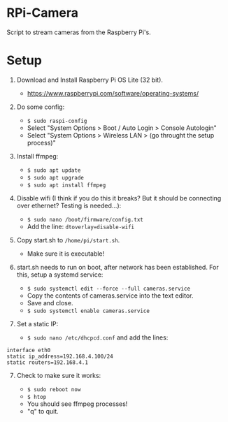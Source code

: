 # RPi-Camera

Script to stream cameras from the Raspberry Pi's.

# Setup

1. Download and Install Raspberry Pi OS Lite (32 bit).

   - https://www.raspberrypi.com/software/operating-systems/

2. Do some config:

   - `$ sudo raspi-config`
   - Select "System Options > Boot / Auto Login > Console Autologin"
   - Select "System Options > Wireless LAN > (go throught the setup process)"

3. Install ffmpeg:

   - `$ sudo apt update`
   - `$ sudo apt upgrade`
   - `$ sudo apt install ffmpeg`

4. Disable wifi (I think if you do this it breaks? But it should be connecting over ethernet? Testing is needed...):

   - `$ sudo nano /boot/firmware/config.txt`
   - Add the line: `dtoverlay=disable-wifi`

5. Copy start.sh to `/home/pi/start.sh`.

   - Make sure it is executable!

6. start.sh needs to run on boot, after network has been established. For this, setup a systemd service:

   - `$ sudo systemctl edit --force --full cameras.service`
   - Copy the contents of cameras.service into the text editor.
   - Save and close.
   - `$ sudo systemctl enable cameras.service`

7. Set a static IP:

   - `$ sudo nano /etc/dhcpcd.conf` and add the lines:
```
interface eth0
static ip_address=192.168.4.100/24
static routers=192.168.4.1
```

7. Check to make sure it works:

   - `$ sudo reboot now`
   - `$ htop`
   - You should see ffmpeg processes!
   - "q" to quit.
